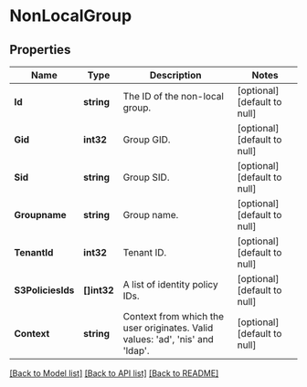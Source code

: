 # NonLocalGroup

## Properties
Name | Type | Description | Notes
------------ | ------------- | ------------- | -------------
**Id** | **string** | The ID of the non-local group. | [optional] [default to null]
**Gid** | **int32** | Group GID. | [optional] [default to null]
**Sid** | **string** | Group SID. | [optional] [default to null]
**Groupname** | **string** | Group name. | [optional] [default to null]
**TenantId** | **int32** | Tenant ID. | [optional] [default to null]
**S3PoliciesIds** | **[]int32** | A list of identity policy IDs. | [optional] [default to null]
**Context** | **string** | Context from which the user originates. Valid values: &#x27;ad&#x27;, &#x27;nis&#x27; and &#x27;ldap&#x27;. | [optional] [default to null]

[[Back to Model list]](../README.md#documentation-for-models) [[Back to API list]](../README.md#documentation-for-api-endpoints) [[Back to README]](../README.md)

